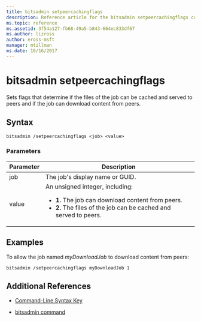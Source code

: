 ```yaml
---
title: bitsadmin setpeercachingflags
description: Reference article for the bitsadmin setpeercachingflags command, which sets flags that determine if the files of the job can be cached and served to peers and if the job can download content from peers.
ms.topic: reference
ms.assetid: 3f54a127-fb68-49a5-b843-664ec833df67
ms.author: lizross
author: eross-msft
manager: mtillman
ms.date: 10/16/2017
---
```


# bitsadmin setpeercachingflags

Sets flags that determine if the files of the job can be cached and served to peers and if the job can download content from peers.

## Syntax

```
bitsadmin /setpeercachingflags <job> <value>
```

### Parameters

| Parameter | Description |
| --------- | ----------- |
| job | The job's display name or GUID. |
| value | An unsigned integer, including:<ul><li>**1.** The job can download content from peers.</li><li>**2.** The files of the job can be cached and served to peers.</li></ul> |

## Examples

To allow the job named *myDownloadJob* to download content from peers:

```
bitsadmin /setpeercachingflags myDownloadJob 1
```

## Additional References

- [Command-Line Syntax Key](command-line-syntax-key.md)

- [bitsadmin command](bitsadmin.md)
